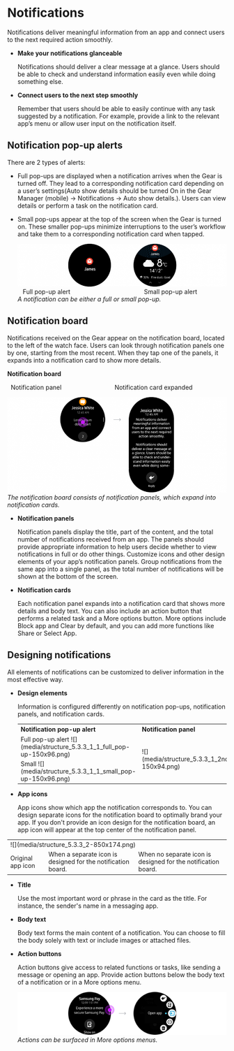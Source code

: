 # Notifications

Notifications deliver meaningful information from an app and connect users to the next required action smoothly.

-   **Make your notifications glanceable**

    Notifications should deliver a clear message at a glance. Users should be able to check and understand information easily even while doing something else.

-   **Connect users to the next step smoothly**

    Remember that users should be able to easily continue with any task suggested by a notification. For example, provide a link to the relevant app’s menu or allow user input on the notification itself.

## Notification pop-up alerts


There are 2 types of alerts:

-   Full pop-ups are displayed when a notification arrives when the Gear is turned off. They lead to a corresponding notification card depending on a user’s settings(Auto show details should be turned On in the Gear Manager (mobile) -> Notifications -> Auto show details.). Users can view details or perform a task on the notification card.
-   Small pop-ups appear at the top of the screen when the Gear is turned on. These smaller pop-ups minimize interruptions to the user’s workflow and take them to a corresponding notification card when tapped.  

    ![](media/structure_5.3.1-850x174.png)  
       Full pop-up alert                                           Small pop-up alert  
    *A notification can be either a full or small pop-up.*

## Notification board

Notifications received on the Gear appear on the notification board, located to the left of the watch face. Users can look through notification panels one by one, starting from the most recent. When they tap one of the panels, it expands into a notification card to show more details.

**Notification board**

  Notification panel                               Notification card expanded

![](media/structure_5.3.2-850x368.png)  
*The notification board consists of notification panels, which expand into notification cards.*

-   **Notification panels**

    Notification panels display the title, part of the content, and the total number of notifications received from an app. The panels should provide appropriate information to help users decide whether to view notifications in full or do other things. Customize icons and other design elements of your app’s notification panels. Group notifications from the same app into a single panel, as the total number of notifications will be shown at the bottom of the screen.

-   **Notification cards**

    Each notification panel expands into a notification card that shows more details and body text. You can also include an action button that performs a related task and a More options button. More options include Block app and Clear by default, and you can add more functions like Share or Select App.

## Designing notifications

All elements of notifications can be customized to deliver information in the most effective way.

-   **Design elements**

    Information is configured differently on notification pop-ups, notification panels, and notification cards.  

    <table>
     <tr>
       <th> Notification pop-up alert </th>
       <th> Notification panel </th>
       <th> Notificaiton card </th>
     </tr>
     <tr>
       <td> Full pop-up alert  ![](media/structure_5.3.3_1_1_full_pop-up-150x96.png) </td>
       <td rowspan="2"> ![](media/structure_5.3.3_1_2notification_panel-150x94.png) </td>
       <td rowspan="2"> ![](media/structure_5.3.3_1_3card-300x158.png) </td>
     </tr>
     <tr>
       <td> Small  ![](media/structure_5.3.3_1_1_small_pop-up-150x96.png)</td>
     </tr>
    </table>



-   **App icons**

    App icons show which app the notification corresponds to. You can design separate icons for the notification board to optimally brand your app. If you don't provide an icon design for the notification board, an app icon will appear at the top center of the notification panel.

  <table>
   <tr>
     <td colspan="3"> ![](media/structure_5.3.3_2-850x174.png)</td>
   </tr>
   <tr>
     <td> Original app icon </td>
     <td> When a separate icon is designed for the notification board. </td>
     <td> When no separate icon is designed for the notification board. </td>
   </tr>
  </table>


-   **Title**

    Use the most important word or phrase in the card as the title. For instance, the sender's name in a messaging app.

-   **Body text**

    Body text forms the main content of a notification. You can choose to fill the body solely with text or include images or attached files.

-   **Action buttons**

    Action buttons give access to related functions or tasks, like sending a message or opening an app. Provide action buttons below the body text of a notification or in a More options menu.

    ![](media/structure_5.3.3_3.png)  
    *Actions can be surfaced in More options menus.*
